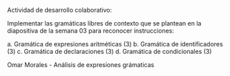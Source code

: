 Actividad de desarrollo colaborativo:

Implementar las gramáticas libres de contexto que se plantean en la diapositiva de la semana
03 para reconocer instrucciones:

a. Gramática de expresiones aritméticas (3)
b. Gramática de identificadores (3)
c. Gramática de declaraciones (3)
d. Gramática de condicionales (3)

Omar Morales - Análisis de expresiones grámaticas
